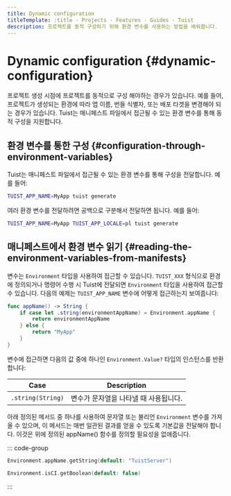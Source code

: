 ```yaml
---
title: Dynamic configuration
titleTemplate: :title · Projects · Features · Guides · Tuist
description: 프로젝트를 동적 구성하기 위해 환경 변수를 사용하는 방법을 배워봅니다.
---
```


# Dynamic configuration {#dynamic-configuration}

프로젝트 생성 시점에 프로젝트를 동적으로 구성 해야하는 경우가 있습니다. 예를 들어, 프로젝트가 생성되는 환경에 따라 앱 이름, 번들 식별자, 또는 배포 타겟을 변경해야 되는 경우가 있습니다. Tuist는 매니페스트 파일에서 접근될 수 있는 환경 변수를 통해 동적 구성을 지원합니다.

## 환경 변수를 통한 구성 {#configuration-through-environment-variables}

Tuist는 매니페스트 파일에서 접근될 수 있는 환경 변수를 통해 구성을 전달합니다. 예를 들어:

```bash
TUIST_APP_NAME=MyApp tuist generate
```

여러 환경 변수를 전달하려면 공백으로 구분해서 전달하면 됩니다. 예를 들어:

```bash
TUIST_APP_NAME=MyApp TUIST_APP_LOCALE=pl tuist generate
```

## 매니페스트에서 환경 변수 읽기 {#reading-the-environment-variables-from-manifests}

변수는 <LocalizedLink href="/references/project-description/enums/environment">`Environment`</LocalizedLink> 타입을 사용하여 접근할 수 있습니다. `TUIST_XXX` 형식으로 환경에 정의되거나 명령어 수행 시 Tuist에 전달되면 `Environment` 타입을 사용하여 접근할 수 있습니다. 다음의 예제는 `TUIST_APP_NAME` 변수에 어떻게 접근하는지 보여줍니다:

```swift
func appName() -> String {
    if case let .string(environmentAppName) = Environment.appName {
        return environmentAppName
    } else {
        return "MyApp"
    }
}
```

변수에 접근하면 다음의 값 중에 하나인 `Environment.Value?` 타입의 인스턴스를 반환합니다:

| Case              | Description                           |
| ----------------- | ------------------------------------- |
| `.string(String)` | 변수가 문자열을 나타낼 때 사용됩니다. |

아래 정의된 메서드 중 하나를 사용하여 문자열 또는 불리언 `Environment` 변수를 가져올 수 있으며, 이 메서드는 매번 일관된 결과를 얻을 수 있도록 기본값을 전달해야 합니다. 이것은 위에 정의된 appName() 함수를 정의할 필요성을 없애줍니다.

::: code-group

```swift [String]
Environment.appName.getString(default: "TuistServer")
```

```swift [Boolean]
Environment.isCI.getBoolean(default: false)
```

:::
